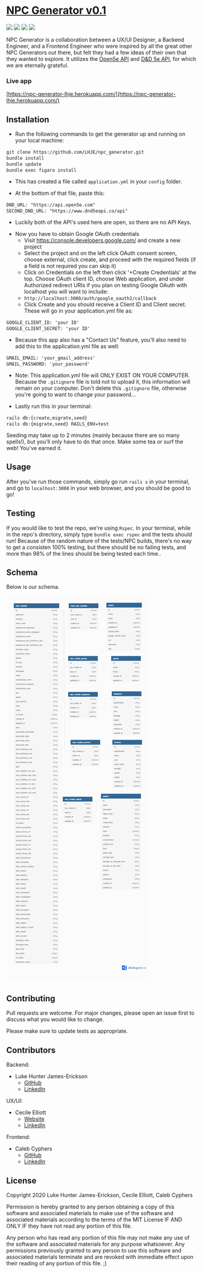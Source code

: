 # [NPC Generator v0.1](https://npc-generator-lhje.herokuapp.com/)

![](https://img.shields.io/badge/Rails-5.2.4-informational?style=flat&logo=<LOGO_NAME>&logoColor=white&color=2bbc8a) ![](https://img.shields.io/badge/Ruby-2.5.3-orange) ![](https://img.shields.io/badge/Code-HTML-informational?style=flat&logo=<LOGO_NAME>&logoColor=white&color=2bbc8a) ![](https://api.travis-ci.com/NPCme/NPCme.svg?branch=main)

NPC Generator is a collaboration between a UX/UI Designer, a Backend Engineer, and a Frontend Engineer who were inspired by all the great other NPC Generators out there, but felt they had a few ideas of their own that they wanted to explore.  It utilizes the [Open5e API](https://open5e.com/) and [D&D 5e API](https://www.dnd5eapi.co/api), for which we are eternally grateful.

### Live app
[https://npc-generator-lhje.herokuapp.com/](https://npc-generator-lhje.herokuapp.com/)

## Installation

- Run the following commands to get the generator up and running on your local machine:
```
git clone https://github.com/LHJE/npc_generator.git
bundle install
bundle update
bundle exec figaro install
```

- This has created a file called `application.yml` in your `config` folder.
* At the bottom of that file, paste this:

```
DND_URL: "https://api.open5e.com"
SECOND_DND_URL: "https://www.dnd5eapi.co/api"
```  
* Luckily both of the API's used here are open, so there are no API Keys.

- Now you have to obtain Google OAuth credentials
    * Visit https://console.developers.google.com/ and create a new project
    * Select the project and on the left click OAuth consent screen, choose external, click create, and proceed with the required fields (if a field is not required you can skip it)
    * Click on Credentials on the left then click '+Create Credentials' at the top. Choose OAuth client ID, choose Web application, and under Authorized redirect URIs if you plan on testing Google OAuth with localhost you will want to include:
    * `http://localhost:3000/auth/google_oauth2/callback`
    * Click Create and you should receive a Client ID and Client secret. These will go in your application.yml file as:
```
GOOGLE_CLIENT_ID: 'your ID'
GOOGLE_CLIENT_SECRET: 'your ID'
```

- Because this app also has a "Contact Us" feature, you'll also need to add this to the application.yml file as well:
```
GMAIL_EMAIL: 'your_gmail_address'
GMAIL_PASSWORD: 'your_password'
```
 * Note: This application.yml file will ONLY EXIST ON YOUR COMPUTER.  Because the `.gitignore` file is told not to upload it, this information will remain on your computer. Don't delete this `.gitignore` file, otherwise you're going to want to change your password...

- Lastly run this in your terminal:  
```
rails db:{create,migrate,seed}
rails db:{migrate,seed} RAILS_ENV=test
```
Seeding may take up to 2 minutes (mainly because there are so many spells!), but you'll only have to do that once.  Make some tea or surf the web!  You've earned it.

## Usage

After you've run those commands, simply go run `rails s` in your terminal, and go to `localhost:3000` in your web browser, and you should be good to go!

## Testing

If you would like to test the repo, we're using `Rspec`.  In your terminal, while in the repo's directory, simply type `bundle exec rspec` and the tests should run!  Because of the random nature of the tests/NPC builds, there's no way to get a consisten 100% testing, but there should be no failing tests, and more than 98% of the lines should be being tested each time..

## Schema
Below is our schema.

![our schema](/app/assets/images/npc_generator_schema.png)


## Contributing
Pull requests are welcome. For major changes, please open an issue first to discuss what you would like to change.

Please make sure to update tests as appropriate.

## Contributors

Backend:
* Luke Hunter James-Erickson
    * [GitHub](https://github.com/LHJE)
    * [LinkedIn](https://www.linkedin.com/in/lhje/)

UX/UI:
* Cecile Elliott
    * [Website](https://www.onecreativebird.com)
    * [LinkedIn](https://www.linkedin.com/in/cecileelliott/)

Frontend:
* Caleb Cyphers
    * [GitHub](https://github.com/CalebCyphers)
    * [LinkedIn](https://www.linkedin.com/in/caleb-cyphers/)

## License
Copyright 2020 Luke Hunter James-Erickson, Cecile Elliott, Caleb Cyphers

Permission is hereby granted to any person obtaining a copy of this software and associated materials to make use of the software and associated materials according to the terms of the MIT License IF AND ONLY IF they have not read any portion of this file.

Any person who has read any portion of this file may not make any use of the software and associated materials for any purpose whatsoever. Any permissions previously granted to any person to use this software and associated materials terminate and are revoked with immediate effect upon their reading of any portion of this file. ;)
